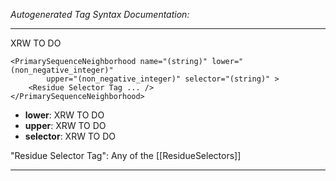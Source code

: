 _Autogenerated Tag Syntax Documentation:_

---
XRW TO DO

```
<PrimarySequenceNeighborhood name="(string)" lower="(non_negative_integer)"
        upper="(non_negative_integer)" selector="(string)" >
    <Residue Selector Tag ... />
</PrimarySequenceNeighborhood>
```

-   **lower**: XRW TO DO
-   **upper**: XRW TO DO
-   **selector**: XRW TO DO


"Residue Selector Tag": Any of the [[ResidueSelectors]]

---
